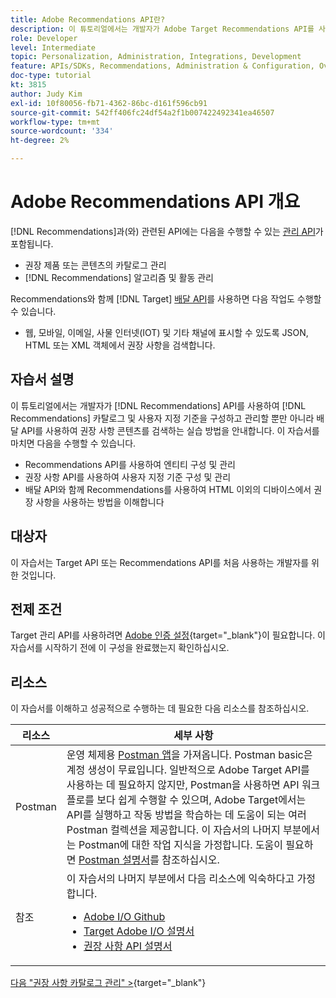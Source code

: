 ```yaml
---
title: Adobe Recommendations API란?
description: 이 튜토리얼에서는 개발자가 Adobe Target Recommendations API를 사용하여 Recommendations 카탈로그 및 사용자 지정 기준을 구성하고 관리할 뿐만 아니라 배달 API를 사용하여 Recommendations 콘텐츠를 검색하는 실습에 대해 안내합니다.
role: Developer
level: Intermediate
topic: Personalization, Administration, Integrations, Development
feature: APIs/SDKs, Recommendations, Administration & Configuration, Overview
doc-type: tutorial
kt: 3815
author: Judy Kim
exl-id: 10f80056-fb71-4362-86bc-d161f596cb91
source-git-commit: 542ff406fc24df54a2f1b007422492341ea46507
workflow-type: tm+mt
source-wordcount: '334'
ht-degree: 2%

---
```


# Adobe Recommendations API 개요

[!DNL Recommendations]과(와) 관련된 API에는 다음을 수행할 수 있는 [관리 API](https://experienceleague.adobe.com/docs/target/using/apis/api-overview.html?lang=en)가 포함됩니다.

* 권장 제품 또는 콘텐츠의 카탈로그 관리
* [!DNL Recommendations] 알고리즘 및 활동 관리

Recommendations와 함께 [!DNL Target] [배달 API](https://experienceleague.adobe.com/docs/target/using/apis/api-overview.html?lang=en)를 사용하면 다음 작업도 수행할 수 있습니다.

* 웹, 모바일, 이메일, 사물 인터넷(IOT) 및 기타 채널에 표시할 수 있도록 JSON, HTML 또는 XML 객체에서 권장 사항을 검색합니다.

## 자습서 설명

이 튜토리얼에서는 개발자가 [!DNL Recommendations] API를 사용하여 [!DNL Recommendations] 카탈로그 및 사용자 지정 기준을 구성하고 관리할 뿐만 아니라 배달 API를 사용하여 권장 사항 콘텐츠를 검색하는 실습 방법을 안내합니다. 이 자습서를 마치면 다음을 수행할 수 있습니다.

* Recommendations API를 사용하여 엔티티 구성 및 관리
* 권장 사항 API를 사용하여 사용자 지정 기준 구성 및 관리
* 배달 API와 함께 Recommendations를 사용하여 HTML 이외의 디바이스에서 권장 사항을 사용하는 방법을 이해합니다

## 대상자

이 자습서는 Target API 또는 Recommendations API를 처음 사용하는 개발자를 위한 것입니다.

## 전제 조건

Target 관리 API를 사용하려면 [Adobe 인증 설정](https://experienceleague.adobe.com/docs/target-dev/developer/api/configure-authentication.html?lang=ko-KR){target="_blank"}이 필요합니다. 이 자습서를 시작하기 전에 이 구성을 완료했는지 확인하십시오.

## 리소스

이 자습서를 이해하고 성공적으로 수행하는 데 필요한 다음 리소스를 참조하십시오.

| 리소스 | 세부 사항 |
| --- | --- |
| Postman | 운영 체제용 [Postman 앱](https://www.postman.com/downloads/)을 가져옵니다. Postman basic은 계정 생성이 무료입니다. 일반적으로 Adobe Target API를 사용하는 데 필요하지 않지만, Postman을 사용하면 API 워크플로를 보다 쉽게 수행할 수 있으며, Adobe Target에서는 API를 실행하고 작동 방법을 학습하는 데 도움이 되는 여러 Postman 컬렉션을 제공합니다. 이 자습서의 나머지 부분에서는 Postman에 대한 작업 지식을 가정합니다. 도움이 필요하면 [Postman 설명서](https://learning.getpostman.com/)를 참조하십시오. |
| 참조 | 이 자습서의 나머지 부분에서 다음 리소스에 익숙하다고 가정합니다.<UL><li>[Adobe I/O Github](https://github.com/adobeio)</li><li>[Target Adobe I/O 설명서](https://developers.adobetarget.com/api/#introduction)</li><li>[권장 사항 API 설명서](https://developers.adobetarget.com/api/recommendations/)</li></ul> |

[다음 &quot;권장 사항 카탈로그 관리&quot; >](https://experienceleague.adobe.com/docs/target-dev/developer/api/recommendations-api/manage-catalog.html){target="_blank"}
